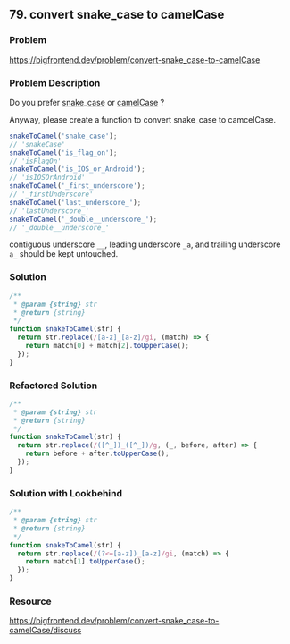 ## 79. convert snake_case to camelCase

### Problem

https://bigfrontend.dev/problem/convert-snake_case-to-camelCase

### Problem Description

Do you prefer [snake_case](https://en.wikipedia.org/wiki/Snake_case) or [camelCase](https://en.wikipedia.org/wiki/Camel_case) ?

Anyway, please create a function to convert snake_case to camcelCase.

```js
snakeToCamel('snake_case');
// 'snakeCase'
snakeToCamel('is_flag_on');
// 'isFlagOn'
snakeToCamel('is_IOS_or_Android');
// 'isIOSOrAndroid'
snakeToCamel('_first_underscore');
// '_firstUnderscore'
snakeToCamel('last_underscore_');
// 'lastUnderscore_'
snakeToCamel('_double__underscore_');
// '_double__underscore_'
```

contiguous underscore `__`, leading underscore `_a`, and trailing underscore `a_` should be kept untouched.

### Solution

```js
/**
 * @param {string} str
 * @return {string}
 */
function snakeToCamel(str) {
  return str.replace(/[a-z]_[a-z]/gi, (match) => {
    return match[0] + match[2].toUpperCase();
  });
}
```

### Refactored Solution

```js
/**
 * @param {string} str
 * @return {string}
 */
function snakeToCamel(str) {
  return str.replace(/([^_])_([^_])/g, (_, before, after) => {
    return before + after.toUpperCase();
  });
}
```

### Solution with Lookbehind

```js
/**
 * @param {string} str
 * @return {string}
 */
function snakeToCamel(str) {
  return str.replace(/(?<=[a-z])_[a-z]/gi, (match) => {
    return match[1].toUpperCase();
  });
}
```

### Resource

https://bigfrontend.dev/problem/convert-snake_case-to-camelCase/discuss
